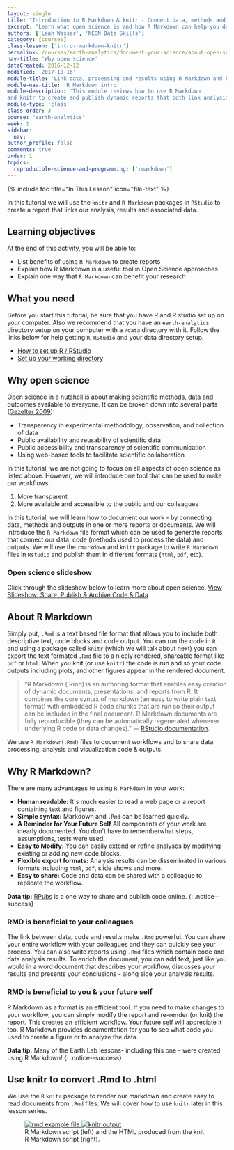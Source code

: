 ```yaml
---
layout: single
title: "Introduction to R Markdown & knitr - Connect data, methods and results"
excerpt: "Learn what open science is and how R Markdown can help you document your work."
authors: ['Leah Wasser', 'NEON Data Skills']
category: [courses]
class-lesson: ['intro-rmarkdown-knitr']
permalink: /courses/earth-analytics/document-your-science/about-open-science-and-why-open-science-is-important/
nav-title: 'Why open science'
dateCreated: 2016-12-12
modified: '2017-10-16'
module-title: 'Link data, processing and results using R Markdown and knitr'
module-nav-title: 'R Markdown intro'
module-description: 'This module reviews how to use R Markdown
and knitr to create and publish dynamic reports that both link analysis, results and documentation and can be easily updated as data and methods are modified / updates.'
module-type: 'class'
class-order: 3
course: "earth-analytics"
week: 1
sidebar:
  nav:
author_profile: false
comments: true
order: 1
topics:
  reproducible-science-and-programming: ['rmarkdown']
---
```



{% include toc title="In This Lesson" icon="file-text" %}

In this tutorial we will use the `knitr` and `R Markdown` packages in
`RStudio` to create a report that links our analysis, results and associated data.

<div class='notice--success' markdown="1">

## <i class="fa fa-graduation-cap" aria-hidden="true"></i> Learning objectives
At the end of this activity, you will be able to:

* List benefits of using `R Markdown` to create reports
* Explain how R Markdown is a useful tool in Open Science approaches
* Explain one way that `R Markdown` can benefit your research

## <i class="fa fa-check-square-o fa-2" aria-hidden="true"></i> What you need

Before you start this tutorial, be sure that you have  R and R studio set up on
your computer. Also we recommend that you have an `earth-analytics` directory
setup on your computer with a `/data` directory with it. Follow the links below
for help getting `R`, `RStudio` and your data directory setup.

* [How to set up R / RStudio](/courses/earth-analytics/document-your-science/setup-r-rstudio/)
* [Set up your working directory](/courses/earth-analytics/document-your-science/setup-working-directory/)


</div>

## Why open science

Open science in a nutshell is about making scientific methods, data and outcomes
available to everyone. It can be broken down into several parts (<a href="http://www.openscience.org/blog/?p=269" target="_blank">Gezelter 2009</a>):

* Transparency in experimental methodology, observation, and collection of data
* Public availability and reusability of scientific data
* Public accessibility and transparency of scientific communication
* Using web-based tools to facilitate scientific collaboration

In this tutorial, we are not going to focus on all aspects of open science as
listed above. However, we will introduce one tool that can be used to make our
workflows:

1. More transparent
2. More available and accessible to the public and our colleagues

In this tutorial, we will learn how to document our work - by connecting data,
methods and outputs in one or more reports or documents. We will introduce the
`R Markdown` file format which can be used to generate reports that connect our
data, code (methods used to process the data) and outputs. We will use the
`rmarkdown` and `knitr` package to write `R Markdown` files in `Rstudio` and
publish them in different formats (`html`, `pdf`, etc).

### Open science slideshow

Click through the slideshow below to learn more about open science.
<a class="btn btn-info" href="{{ site.url }}/slide-shows/share-publish-archive/" target= "_blank"> <i class="fa fa-youtube-play" aria-hidden="true"></i>
View Slideshow: Share, Publish & Archive Code & Data</a>

## About R Markdown

Simply put, `.Rmd` is a text based file format that allows you to include both
descriptive text, code blocks and code output. You can run the code in `R` and
using a package called `knitr` (which we will talk about next) you can export the
text formated `.Rmd` file to a nicely rendered, shareable format like `pdf` or `html`.
When you knit (or use `knitr`) the code is run and so your code outputs including
plots, and other figures appear in the rendered document.

> “R Markdown (.Rmd) is an authoring format that enables easy creation of dynamic
documents, presentations, and reports from R. It combines the core syntax of
markdown (an easy to write plain text format) with embedded R code chunks that
are run so their output can be included in the final document. R Markdown
documents are fully reproducible (they can be automatically regenerated whenever
underlying R code or data changes)."
-- <a href="http://rmarkdown.rstudio.com/" target="_blank">RStudio documentation</a>.


We use `R Markdown`(`.Rmd`) files to document workflows and to share data processing,
analysis and visualization code & outputs.

## Why R Markdown?
There are many advantages to using `R Markdown` in your work:

* **Human readable:** It's much easier to read a web page or a report containing text and figures.
* **Simple syntax:** Markdown and `.Rmd` can be learned quickly.
* **A Reminder for Your Future Self** All components of your work are clearly documented.
You don't have to rememberwhat steps, assumptions, tests were used.
* **Easy to Modify:** You can easily extend or refine analyses by modifying existing
or adding new code blocks.
* **Flexible export formats:** Analysis results can be disseminated in various
formats including `html`, `pdf`, slide shows and more.
* **Easy to share:** Code and data can be shared with a colleague to replicate the workflow.

<i class="fa fa-star"></i> **Data tip:**
<a href="https://rpubs.com/" target= "_blank ">RPubs</a> is a one way to
share and publish code online.
{: .notice--success}

### RMD is beneficial to your colleagues
The link between data, code and results make `.Rmd` powerful. You can share your
entire workflow with your colleagues and they can quickly see your process. You
can also write reports using `.Rmd` files which contain code and data
analysis results. To enrich the document, you can add text, just like you would
in a word document that describes your workflow, discusses your results and
presents your conclusions - along side your analysis results.

### RMD is beneficial to you & your future self

R Markdown as a format is an efficient tool. If you need to make changes to your
workflow, you can simply modify the report and re-render (or knit) the report.
This creates an efficient workflow. Your future self will appreciate it too.
R Markdown provides documentation for you to see what code you used to create a
figure or to analyze the data.

<i class="fa fa-star"></i> **Data tip:** Many of the Earth Lab lessons- including
this one - were created using R Markdown!
{: .notice--success}


## Use knitr to convert .Rmd to .html

We use the `R` `knitr` package to render our markdown and create easy to read
documents from `.Rmd` files. We will cover how to use `knitr` later in this
lesson series.

<figure class="half">
	<a href="{{ site.url }}/images/courses/earth-analytics/document-your-science/intro-knitr-rmd/rmd-file.png">
	<img src="{{ site.url }}/images/courses/earth-analytics/document-your-science/intro-knitr-rmd/rmd-file.png" alt="rmd example file">
	</a>
	<a href="{{ site.url }}/images/courses/earth-analytics/document-your-science/intro-knitr-rmd/knitr-output.png">
	<img src="{{ site.url }}/images/courses/earth-analytics/document-your-science/intro-knitr-rmd/knitr-output.png" alt="knitr output">
	</a>
	<figcaption>R Markdown script (left) and the HTML produced from the knit R
	Markdown script (right).
	</figcaption>
</figure>
